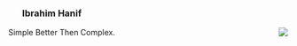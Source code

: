 ### <img src='PNG/ID@2x.png?raw=true' width='21' height='15'> Ibrahim Hanif

<img align="right" src="https://github-readme-stats.vercel.app/api?username=ibrahim4529&show_icons=true&icon_color=0366d6&text_color=24292e&bg_color=ffffff&hide_title=true" />

Simple Better Then Complex.
